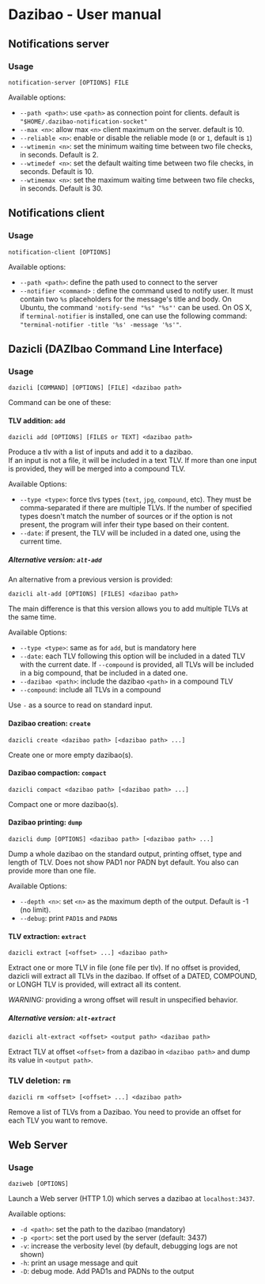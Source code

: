 # Dazibao - User manual

## Notifications server

### Usage

```
notification-server [OPTIONS] FILE
```

Available options:

* `--path <path>`:  use `<path>` as connection point for clients. default is
  `"$HOME/.dazibao-notification-socket"`
* `--max <n>`: allow max `<n>` client maximum on the server. default is 10.
* `--reliable <n>`: enable or disable the reliable mode (`0` or `1`, default is
  `1`)
* `--wtimemin <n>`: set the minimum waiting time between two file checks, in
  seconds. Default is 2.
* `--wtimedef <n>`: set the default waiting time between two file checks, in
  seconds. Default is 10.
* `--wtimemax <n>`: set the maximum waiting time between two file checks, in
  seconds. Default is 30.

## Notifications client

### Usage

```
notification-client [OPTIONS]
```

Available options:

* `--path <path>`: define the path used to connect to the server
* `--notifier <command>` : define the command used to notify user. It must
  contain two `%s` placeholders for the message's title and body. On Ubuntu,
  the command `'notify-send "%s" "%s"'` can be used. On OS X, if
  `terminal-notifier` is installed, one can use the following command:
  `"terminal-notifier -title '%s' -message '%s'"`.

## Dazicli (DAZIbao Command Line Interface)

### Usage

```
dazicli [COMMAND] [OPTIONS] [FILE] <dazibao path>
```

Command can be one of these:

#### TLV addition: `add`

```
dazicli add [OPTIONS] [FILES or TEXT] <dazibao path>
```

Produce a tlv with a list of inputs and add it to a dazibao.  
If an input is not a file, it will be included in a text TLV.
If more than one input is provided, they will be merged into a compound TLV.

Available Options:

* `--type <type>`: force tlvs types (`text`, `jpg`, `compound`, etc). They must
  be comma-separated if there are multiple TLVs. If the number of specified
  types doesn't match the number of sources or if the option is not present,
  the program will infer their type based on their content.
* `--date`: if present, the TLV will be included in a dated one, using the
  current time.

##### Alternative version: `alt-add`

An alternative from a previous version is provided:

```
dazicli alt-add [OPTIONS] [FILES] <dazibao path>
```

The main difference is that this version allows you to add multiple TLVs at the
same time.

Available Options:

* `--type <type>`: same as for `add`, but is mandatory here
* `--date`: each TLV following this option will be included in a dated TLV with
  the current date. If `--compound` is provided, all TLVs will be included in a
  big compound, that be included in a dated one.
* `--dazibao <path>`: include the dazibao `<path>` in a compound TLV
* `--compound`: include all TLVs in a compound

Use `-` as a source to read on standard input.

#### Dazibao creation: `create`

```
dazicli create <dazibao path> [<dazibao path> ...]
```

Create one or more empty dazibao(s).

#### Dazibao compaction: `compact`

```
dazicli compact <dazibao path> [<dazibao path> ...]
```

Compact one or more dazibao(s).

#### Dazibao printing: `dump`

```
dazicli dump [OPTIONS] <dazibao path> [<dazibao path> ...]
```

Dump a whole dazibao on the standard output, printing offset, type and 
length of TLV. Does not show PAD1 nor PADN byt default. You also can provide 
more than one file.

Available Options:

* `--depth <n>`: set `<n>` as the maximum depth of the output. Default is -1
  (no limit).
* `--debug`: print `PAD1`s and `PADN`s

#### TLV extraction: `extract`

```
dazicli extract [<offset> ...] <dazibao path>
```

Extract one or more TLV in file (one file per tlv).
If no offset is provided, dazicli will extract all TLVs in the dazibao. 
If offset of a DATED, COMPOUND, or LONGH TLV is provided, will extract all 
its content.

*WARNING:* providing a wrong offset will result in unspecified behavior.

##### Alternative version: `alt-extract`

```
dazicli alt-extract <offset> <output path> <dazibao path>
```

Extract TLV at offset `<offset>` from a dazibao in `<dazibao path>` and dump
its value in `<output path>`.

### TLV deletion: `rm`

```
dazicli rm <offset> [<offset> ...] <dazibao path>
```

Remove a list of TLVs from a Dazibao. You need to provide an offset for each
TLV you want to remove.

## Web Server

### Usage

```
daziweb [OPTIONS]
```

Launch a Web server (HTTP 1.0) which serves a dazibao at `localhost:3437`.

Available options:

* `-d <path>`: set the path to the dazibao (mandatory)
* `-p <port>`: set the port used by the server (default: 3437)
* `-v`: increase the verbosity level (by default, debugging logs are not shown)
* `-h`: print an usage message and quit
* `-D`: debug mode. Add PAD1s and PADNs to the output
